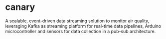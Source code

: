 # canary
A scalable, event-driven data streaming solution to monitor air quality, leveraging Kafka as streaming platform for real-time data pipelines, Arduino microcontroller and sensors for data collection in a pub-sub architecture.

